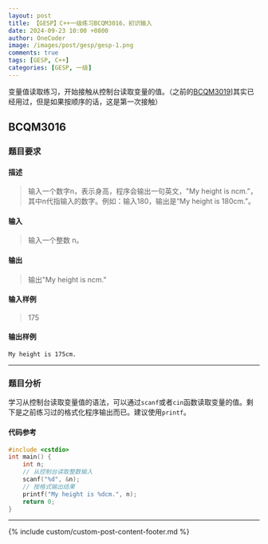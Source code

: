 ```yaml
---
layout: post
title: 【GESP】C++一级练习BCQM3016，初识输入
date: 2024-09-23 10:00 +0800
author: OneCoder
image: /images/post/gesp/gesp-1.png
comments: true
tags: [GESP, C++]
categories: [GESP, 一级]
---
```

变量值读取练习，开始接触从控制台读取变量的值。（之前的[BCQM3019](https://www.coderli.com/gesp-1-bcqm3010-3012-3019/)]其实已经用过，但是如果按顺序的话，这是第一次接触）

<!--more-->

## BCQM3016

### 题目要求

#### 描述

>输入一个数字n，表示身高，程序会输出一句英文，"My height is ncm.”，其中n代指输入的数字。例如：输入180，输出是“My height is 180cm.”。

#### 输入

>输入一个整数 n。

#### 输出

>输出"My height is ncm."

#### 输入样例

>175

#### 输出样例

```console
My height is 175cm.
```

---

### 题目分析

学习从控制台读取变量值的语法，可以通过`scanf`或者`cin`函数读取变量的值。剩下是之前练习过的格式化程序输出而已。建议使用`printf`。

#### 代码参考

```cpp
#include <cstdio>
int main() {
    int n;
    // 从控制台读取整数输入 
    scanf("%d", &n);
    // 按格式输出结果
    printf("My height is %dcm.", n);
    return 0;
}
```

---

{% include custom/custom-post-content-footer.md %}
